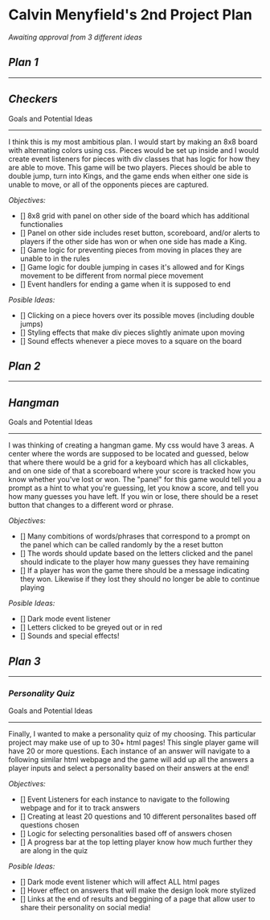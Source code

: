 # Calvin Menyfield's 2nd Project Plan 
*Awaiting approval from 3 different ideas*

## ***Plan 1***

***
## ***Checkers***

Goals and Potential Ideas
***

I think this is my most ambitious plan. I would start by making an 8x8 board with alternating colors using css. Pieces would be set up inside and I would create event listeners for pieces with div classes that has logic for how they are able to move. This game will be two players. Pieces should be able to double jump, turn into Kings, and the game ends when either one side is unable to move, or all of the opponents pieces are captured.

*Objectives:*

- [] 8x8 grid with panel on other side of the board which has additional functionalies 
- [] Panel on other side includes reset button, scoreboard, and/or alerts to players if the other side has won or when one side has made a King. 
- [] Game logic for preventing pieces from moving in places they are unable to in the rules
- [] Game logic for double jumping in cases it's allowed and for Kings movement to be different from normal piece movement
- [] Event handlers for ending a game when it is supposed to end

*Posible Ideas:*
- [] Clicking on a piece hovers over its possible moves (including double jumps)
- [] Styling effects that make div pieces slightly animate upon moving
- [] Sound effects whenever a piece moves to a square on the board         
## ***Plan 2***

***
## ***Hangman***
Goals and Potential Ideas 
***
I was thinking of creating a hangman game. My css would have 3 areas. A center where the words are supposed to be located and guessed, below that where there would be a grid for a keyboard which has all clickables, and on one side of that a scoreboard where your score is tracked how you know whether you've lost or won. The "panel" for this game would tell you a prompt as a hint to what you're guessing, let you know a score, and tell you how many guesses you have left. If you win or lose, there should be a reset button that changes to a different word or phrase. 

*Objectives:*

- [] Many combitions of words/phrases that correspond to a prompt on the panel which can be called randomly by the a reset button
- [] The words should update based on the letters clicked and the panel should indicate to the player how many guesses they have remaining
- [] If a player has won the game there should be a message indicating they won. Likewise if they lost they should no longer be able to continue playing

*Posible Ideas:*
- [] Dark mode event listener
- [] Letters clicked to be greyed out or in red
- [] Sounds and special effects!

## ***Plan 3***

***
### ***Personality Quiz***
Goals and Potential Ideas 
***
Finally, I wanted to make a personality quiz of my choosing. This particular project may make use of up to 30+ html pages! This single player game will have 20 or more questions. Each instance of an answer will navigate to a following similar html webpage and the game will add up all the answers a player inputs and select a personality based on their answers at the end! 


*Objectives:*

- [] Event Listeners for each instance to navigate to the following webpage and for it to track answers 
- [] Creating at least 20 questions and 10 different personalites based off questions chosen
- [] Logic for selecting personalities based off of answers chosen
- [] A progress bar at the top letting player know how much further they are along in the quiz

*Posible Ideas:*
- [] Dark mode event listener which will affect ALL html pages 
- [] Hover effect on answers that will make the design look more stylized
- [] Links at the end of results and beggining of a page that allow user to share their personality on social media!

